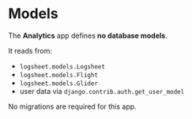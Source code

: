 # Models

The **Analytics** app defines **no database models**.

It reads from:
- `logsheet.models.Logsheet`
- `logsheet.models.Flight`
- `logsheet.models.Glider`
- user data via `django.contrib.auth.get_user_model`

No migrations are required for this app.
